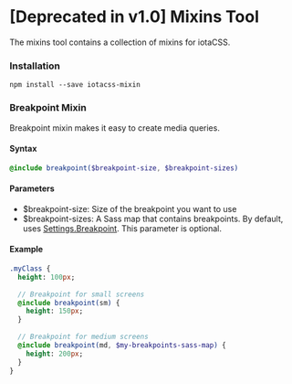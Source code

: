 # [Deprecated in v1.0] Mixins Tool #

The mixins tool contains a collection of mixins for iotaCSS.


### Installation ###

```
npm install --save iotacss-mixin
```


### Breakpoint Mixin ###

Breakpoint mixin makes it easy to create media queries.


#### Syntax ####

```sass
@include breakpoint($breakpoint-size, $breakpoint-sizes)
```


#### Parameters ####

* $breakpoint-size: Size of the breakpoint you want to use
* $breakpoint-sizes: A Sass map that contains breakpoints. By default, uses [Settings.Breakpoint](https://github.com/iotacss/settings.breakpoint). This parameter is optional.


#### Example ####

```sass
.myClass {
  height: 100px;
  
  // Breakpoint for small screens
  @include breakpoint(sm) {
    height: 150px;
  }
  
  // Breakpoint for medium screens
  @include breakpoint(md, $my-breakpoints-sass-map) {
    height: 200px;
  }
}
```

